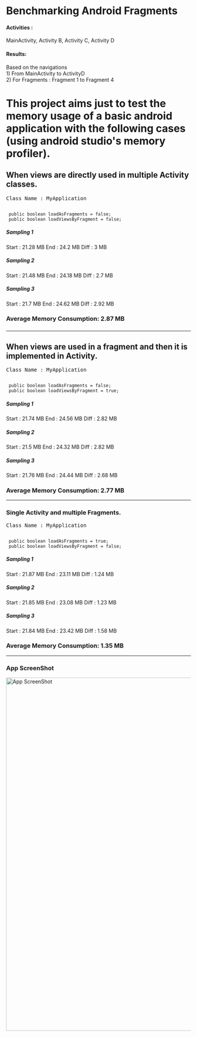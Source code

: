 # Benchmarking Android Fragments

<h4>Activities :</h4> MainActivity, Activity B, Activity C, Activity D
<h4>Results:</h4><p>Based on the navigations<br/>1) From MainActivity to ActivityD <br/>2) For Fragments : Fragment 1 to Fragment 4</p> 

<h1>This project aims just to test the memory usage of a basic android application with the following cases (using android studio's memory profiler).</h1>

<h2>When views are directly used in multiple Activity classes.</h2>
<pre>Class Name : MyApplication</pre>
<code>
 public boolean loadAsFragments = false;
 public boolean loadViewsByFragment = false;</code>
<h5>Sampling 1</h5>
Start : 21.28 MB
End : 24.2 MB
Diff : 3 MB
<h5>Sampling 2</h5>
Start : 21.48 MB
End : 24.18 MB
Diff : 2.7 MB
<h5>Sampling 3</h5>
Start : 21.7 MB
End : 24.62 MB
Diff : 2.92 MB
<h3>Average Memory Consumption: 2.87 MB<h3>
<hr/>

<h2>When views are used in a fragment and then it is implemented in Activity.</h2>
<pre>Class Name : MyApplication</pre>
<code>
 public boolean loadAsFragments = false;
 public boolean loadViewsByFragment = true;</code>
<h5>Sampling 1</h5>
Start : 21.74 MB
End : 24.56 MB
Diff : 2.82 MB
<h5>Sampling 2</h5>
Start :  21.5 MB
End : 24.32 MB
Diff : 2.82 MB
<h5>Sampling 3</h5>
Start : 21.76 MB
End : 24.44 MB
Diff : 2.68 MB
<h3>Average Memory Consumption: 2.77 MB</h3>
<hr/>
<h3>Single Activity and multiple Fragments.</h3>
<pre>Class Name : MyApplication</pre>
<code>
 public boolean loadAsFragments = true;
 public boolean loadViewsByFragment = false;</code>
<h5>Sampling 1</h5>
Start : 21.87 MB
End : 23.11 MB
Diff : 1.24 MB
<h5>Sampling 2</h5>
Start :  21.85 MB
End : 23.08 MB
Diff : 1.23 MB
<h5>Sampling 3</h5>
Start : 21.84 MB
End : 23.42 MB
Diff : 1.58 MB
<h3>Average Memory Consumption: 1.35 MB</h3>

<!-- img src="https://user-images.githubusercontent.com/10140204/29455362-89e8c7a2-842e-11e7-8308-70f6a7b29c4a.jpg" alt="Views used directly in multiple Activity"/>
<img src="https://user-images.githubusercontent.com/10140204/29455371-91eecb68-842e-11e7-8753-6509b7ade701.jpg" alt="Views used in Fragment and which is used in Activity"/>
<img src="https://user-images.githubusercontent.com/10140204/29455384-9bd4fb48-842e-11e7-9757-4b25b1f18522.jpg" alt="Single Activity and muliple Fragments"/>
-->
<hr/>
<h3>App ScreenShot</h3>
<img src="https://user-images.githubusercontent.com/10140204/29455934-de7d80a8-8430-11e7-8cab-c87ffa3b0ec6.jpeg" alt="App ScreenShot" height="960px" width="540px" style="height: 960px;width: 540px"/>
